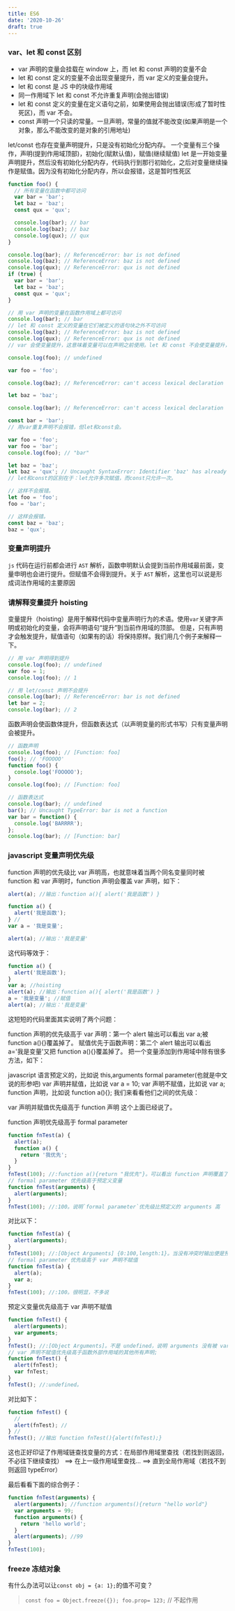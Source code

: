 ```yaml
---
title: ES6
date: '2020-10-26'
draft: true
---
```


### var、let 和 const 区别

- var 声明的变量会挂载在 window 上，而 let 和 const 声明的变量不会
- let 和 const 定义的变量不会出现变量提升，而 var 定义的变量会提升。
- let 和 const 是 JS 中的块级作用域
- 同一作用域下 let 和 const 不允许重复声明(会抛出错误)
- let 和 const 定义的变量在定义语句之前，如果使用会抛出错误(形成了暂时性死区)，而 var 不会。
- const 声明一个只读的常量。一旦声明，常量的值就不能改变(如果声明是一个对象，那么不能改变的是对象的引用地址)

let/const 也存在变量声明提升，只是没有初始化分配内存。 一个变量有三个操作，声明(提到作用域顶部)，初始化(赋默认值)，赋值(继续赋值)
let 是一开始变量声明提升，然后没有初始化分配内存，代码执行到那行初始化，之后对变量继续操作是赋值。因为没有初始化分配内存，所以会报错，这是暂时性死区

```js
function foo() {
  // 所有变量在函数中都可访问
  var bar = 'bar';
  let baz = 'baz';
  const qux = 'qux';

  console.log(bar); // bar
  console.log(baz); // baz
  console.log(qux); // qux
}

console.log(bar); // ReferenceError: bar is not defined
console.log(baz); // ReferenceError: baz is not defined
console.log(qux); // ReferenceError: qux is not defined
if (true) {
  var bar = 'bar';
  let baz = 'baz';
  const qux = 'qux';
}

// 用 var 声明的变量在函数作用域上都可访问
console.log(bar); // bar
// let 和 const 定义的变量在它们被定义的语句块之外不可访问
console.log(baz); // ReferenceError: baz is not defined
console.log(qux); // ReferenceError: qux is not defined
// var 会使变量提升，这意味着变量可以在声明之前使用。let 和 const 不会使变量提升，提前使用会报错。

console.log(foo); // undefined

var foo = 'foo';

console.log(baz); // ReferenceError: can't access lexical declaration 'baz' before initialization

let baz = 'baz';

console.log(bar); // ReferenceError: can't access lexical declaration 'bar' before initialization

const bar = 'bar';
// 用var重复声明不会报错，但let和const会。

var foo = 'foo';
var foo = 'bar';
console.log(foo); // "bar"

let baz = 'baz';
let baz = 'qux'; // Uncaught SyntaxError: Identifier 'baz' has already been declared
// let和const的区别在于：let允许多次赋值，而const只允许一次。

// 这样不会报错。
let foo = 'foo';
foo = 'bar';

// 这样会报错。
const baz = 'baz';
baz = 'qux';
```

### 变量声明提升

`js` 代码在运行前都会进行 `AST` 解析，函数申明默认会提到当前作用域最前面，变量申明也会进行提升。但赋值不会得到提升。关于 `AST` 解析，这里也可以说是形成词法作用域的主要原因

### 请解释变量提升 hoisting

变量提升（hoisting）是用于解释代码中变量声明行为的术语。使用`var`关键字声明或初始化的变量，会将声明语句“提升”到当前作用域的顶部。 但是，只有声明才会触发提升，赋值语句（如果有的话）将保持原样。我们用几个例子来解释一下。

```js
// 用 var 声明得到提升
console.log(foo); // undefined
var foo = 1;
console.log(foo); // 1

// 用 let/const 声明不会提升
console.log(bar); // ReferenceError: bar is not defined
let bar = 2;
console.log(bar); // 2
```

函数声明会使函数体提升，但函数表达式（以声明变量的形式书写）只有变量声明会被提升。

```js
// 函数声明
console.log(foo); // [Function: foo]
foo(); // 'FOOOOO'
function foo() {
  console.log('FOOOOO');
}
console.log(foo); // [Function: foo]

// 函数表达式
console.log(bar); // undefined
bar(); // Uncaught TypeError: bar is not a function
var bar = function() {
  console.log('BARRRR');
};
console.log(bar); // [Function: bar]
```

### javascript 变量声明优先级

function 声明的优先级比 var 声明高，也就意味着当两个同名变量同时被 function 和 var 声明时，function 声明会覆盖 var 声明，如下：

```js
alert(a); //输出：function a(){ alert('我是函数') }

function a() {
  alert('我是函数');
} //
var a = '我是变量';

alert(a); //输出：'我是变量'
```

这代码等效于：

```js
function a() {
  alert('我是函数');
}
var a; //hoisting
alert(a); //输出：function a(){ alert('我是函数') }
a = '我是变量'; //赋值
alert(a); //输出：'我是变量'
```

这短短的代码里面其实说明了两个问题：

function 声明的优先级高于 var 声明：第一个 alert 输出可以看出 var a;被 function a(){}覆盖掉了。
赋值优先于函数声明：第二个 alert 输出可以看出 a='我是变量'又把 function a(){}覆盖掉了。
把一个变量添加到作用域中除有很多方法，如下：

javascript 语言预定义的，比如说 this,arguments
formal parameter(也就是中文说的形参吧)
var 声明并赋值，比如说 var a = 10;
var 声明不赋值，比如说 var a;
function 声明，比如说 function a(){};
我们来看看他们之间的优先级：

var 声明并赋值优先级高于 function 声明 这个上面已经说了。

function 声明优先级高于 formal parameter

```js
function fnTest(a) {
  alert(a);
  function a() {
    return '我优先';
  }
}
fnTest(100); //:function a(){return "我优先"}。可以看出 function 声明覆盖了`formal parameter`。
// formal parameter 优先级高于预定义变量
function fnTest(arguments) {
  alert(arguments);
}
fnTest(100); //:100。说明`formal parameter`优先级比预定义的 arguments 高
```

对比以下：

```js
function fnTest(a) {
  alert(arguments);
}
fnTest(100); //:[Object Arguments] {0:100,length:1}。当没有冲突时输出便是预定义的 arguments
// formal parameter 优先级高于 var 声明不赋值
function fnTest(a) {
  alert(a);
  var a;
}
fnTest(100); //:100。很明显，不多说
```

预定义变量优先级高于 var 声明不赋值

```js
function fnTest() {
  alert(arguments);
  var arguments;
}
fnTest(); //:[Object Arguments]。不是 undefined，说明 arguments 没有被 var 声明覆盖
// var 声明不赋值优先级高于函数外部作用域的其他所有声明;
function fnTest() {
  alert(fnTest);
  var fnTest;
}
fnTest(); //:undefined。
```

对比如下：

```js
function fnTest() {
  //
  alert(fnTest); //
} //
fnTest(); //输出 function fnTest(){alert(fnTest);}
```

这也正好印证了作用域链查找变量的方式：在局部作用域里查找（若找到则返回，不必往下继续查找） ==> 在上一级作用域里查找... ==> 直到全局作用域（若找不到则返回 typeError）

最后看看下面的综合例子：

```js
function fnTest(arguments) {
  alert(arguments); //function arguments(){return "hello world"}
  var arguments = 99;
  function arguments() {
    return 'hello world';
  }
  alert(arguments); //99
}
fnTest(100);
```

### freeze 冻结对象

有什么办法可以让`const obj = {a: 1};`的值不可变？

> `const foo = Object.freeze({}); foo.prop= 123;` // 不起作用
